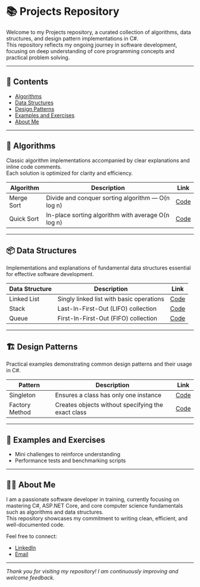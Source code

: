 # 📚 Projects Repository

Welcome to my Projects repository, a curated collection of algorithms, data structures, and design pattern implementations in C#.  
This repository reflects my ongoing journey in software development, focusing on deep understanding of core programming concepts and practical problem solving.

---

## 📂 Contents

- [Algorithms](#-algorithms)  
- [Data Structures](#-data-structures)  
- [Design Patterns](#-design-patterns)  
- [Examples and Exercises](#-examples-and-exercises)  
- [About Me](#-about-me)  

---

## 🧠 Algorithms

Classic algorithm implementations accompanied by clear explanations and inline code comments.  
Each solution is optimized for clarity and efficiency.

| Algorithm       | Description                                      | Link                                               |
|-----------------|------------------------------------------------|----------------------------------------------------|
| Merge Sort      | Divide and conquer sorting algorithm — O(n log n) | [Code](https://github.com/Muradxanyann/Projects/blob/main/Algorithms/SortingAlgorithms/MergeSort.cs)                 |
| Quick Sort      | In-place sorting algorithm with average O(n log n) | [Code](https://github.com/Muradxanyann/Projects/blob/main/Algorithms/SortingAlgorithms/QuickSort.cs)                   |

---

## 📦 Data Structures

Implementations and explanations of fundamental data structures essential for effective software development.

| Data Structure  | Description                                    | Link                                               |
|-----------------|------------------------------------------------|----------------------------------------------------|
| Linked List     | Singly linked list with basic operations       | [Code](https://github.com/Muradxanyann/Projects/blob/main/Data_Structures/Double_LinkedList/Program.cs)             |
| Stack           | Last-In-First-Out (LIFO) collection             | [Code](https://github.com/Muradxanyann/Projects/blob/main/Data_Structures/Stack/Program.cs)                  |
| Queue           | First-In-First-Out (FIFO) collection             | [Code](https://github.com/Muradxanyann/Projects/blob/main/Data_Structures/Queue/Program.cs)                  |

---

## 🏗 Design Patterns

Practical examples demonstrating common design patterns and their usage in C#.

| Pattern         | Description                                    | Link                                               |
|-----------------|------------------------------------------------|----------------------------------------------------|
| Singleton       | Ensures a class has only one instance           | [Code](https://github.com/Muradxanyann/Projects/blob/main/DesignPatterns/Singleton.cs)              |
| Factory Method  | Creates objects without specifying the exact class | [Code](https://github.com/Muradxanyann/Projects/blob/main/DesignPatterns/FactoryMethod.cs)          |

---

## 🧩 Examples and Exercises

- Mini challenges to reinforce understanding  
- Performance tests and benchmarking scripts

---

## 🙋‍♂️ About Me

I am a passionate software developer in training, currently focusing on mastering C#, ASP.NET Core, and core computer science fundamentals such as algorithms and data structures.  
This repository showcases my commitment to writing clean, efficient, and well-documented code.

Feel free to connect:  
- [LinkedIn](https://www.linkedin.com/in/gor-muradxanyan/)  
- [Email](mailto:gormuradxanyan@gmail.com)  

---

*Thank you for visiting my repository! I am continuously improving and welcome feedback.*